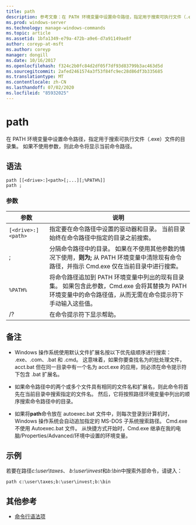 ```yaml
---
title: path
description: 参考文章：在 PATH 环境变量中设置命令路径，指定用于搜索可执行文件（.exe）文件的目录集。
ms.prod: windows-server
ms.technology: manage-windows-commands
ms.topic: article
ms.assetid: 1bfa1349-e79a-472b-a9e6-d7a91149ae8f
author: coreyp-at-msft
ms.author: coreyp
manager: dongill
ms.date: 10/16/2017
ms.openlocfilehash: f324c2b0fc84d2df05f7df93d83799b3ac463d5d
ms.sourcegitcommit: 2afed2461574a3f53f84fc9ec28d86df3b335685
ms.translationtype: MT
ms.contentlocale: zh-CN
ms.lasthandoff: 07/02/2020
ms.locfileid: "85932025"
---
```

# <a name="path"></a>path

在 PATH 环境变量中设置命令路径，指定用于搜索可执行文件（.exe）文件的目录集。 如果不使用参数，则此命令将显示当前命令路径。

## <a name="syntax"></a>语法

```
path [[<drive>:]<path>[;...][;%PATH%]]
path ;
```

### <a name="parameters"></a>参数

| 参数 | 说明 |
|--|--|
| `[<drive>:]<path>` | 指定要在命令路径中设置的驱动器和目录。 当前目录始终在命令路径中指定的目录之前搜索。 |
| ; | 分隔命令路径中的目录。 如果在不使用其他参数的情况下使用，**则为;** 从 PATH 环境变量中清除现有命令路径，并指示 Cmd.exe 仅在当前目录中进行搜索。 |
| `%PATH%` | 将命令路径追加到 PATH 环境变量中列出的现有目录集。 如果包含此参数，Cmd.exe 会将其替换为 PATH 环境变量中的命令路径值，从而无需在命令提示符下手动输入这些值。 |
| /? | 在命令提示符下显示帮助。 |

## <a name="remarks"></a>备注


- Windows 操作系统使用默认文件扩展名按以下优先级顺序进行搜索： .exe、.com、.bat 和 .cmd。 这意味着，如果你要查找名为的批处理文件，acct.bat 但在同一目录中有一个名为 acct.exe 的应用，则必须在命令提示符下包含 .bat 扩展名。

- 如果命令路径中的两个或多个文件具有相同的文件名和扩展名，则此命令将首先在当前目录中搜索指定的文件名。 然后，它将按照路径环境变量中列出的顺序搜索命令路径中的目录。

- 如果将**path**命令放在 autoexec.bat 文件中，则每次登录到计算机时，Windows 操作系统会自动追加指定的 MS-DOS 子系统搜索路径。 Cmd.exe 不使用 Autoexec.bat 文件。 从快捷方式开始时，Cmd.exe 继承在我的电脑/Properties/Advanced/环境中设置的环境变量。

## <a name="examples"></a>示例

若要在路径*c:\user\taxes*、 *b:\user\invest*和*b:\bin*中搜索外部命令，请键入：

```
path c:\user\taxes;b:\user\invest;b:\bin
```

## <a name="additional-references"></a>其他参考

- [命令行语法项](command-line-syntax-key.md)
